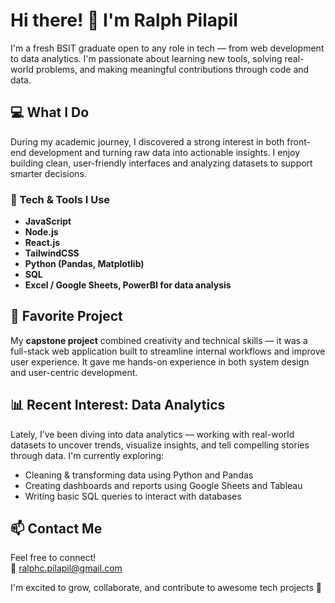 # Hi there! 👋 I'm Ralph Pilapil

I'm a fresh BSIT graduate open to any role in tech — from web development to data analytics. I'm passionate about learning new tools, solving real-world problems, and making meaningful contributions through code and data.

## 💻 What I Do

During my academic journey, I discovered a strong interest in both front-end development and turning raw data into actionable insights. I enjoy building clean, user-friendly interfaces and analyzing datasets to support smarter decisions.

### 🔧 Tech & Tools I Use
- **JavaScript**
- **Node.js**
- **React.js**
- **TailwindCSS**
- **Python (Pandas, Matplotlib)**
- **SQL**
- **Excel / Google Sheets, PowerBI for data analysis**

## 🌟 Favorite Project

My **capstone project** combined creativity and technical skills — it was a full-stack web application built to streamline internal workflows and improve user experience. It gave me hands-on experience in both system design and user-centric development.

## 📊 Recent Interest: Data Analytics

Lately, I’ve been diving into data analytics — working with real-world datasets to uncover trends, visualize insights, and tell compelling stories through data. I'm currently exploring:
- Cleaning & transforming data using Python and Pandas  
- Creating dashboards and reports using Google Sheets and Tableau  
- Writing basic SQL queries to interact with databases  

## 📫 Contact Me

Feel free to connect!  
📧 [ralphc.pilapil@gmail.com](mailto:ralphc.pilapil@gmail.com)

I'm excited to grow, collaborate, and contribute to awesome tech projects 🚀
